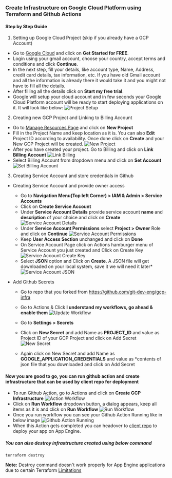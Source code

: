 ### Create Infrastructure on Google Cloud Platform using Terraform and Github Actions

#### Step by Step Guide

1. Setting up Google Cloud Project (skip if you already have a GCP Account)
-  Go to [Google Cloud](https://cloud.google.com/) and click on **Get Started for FREE**.
-  Login using your gmail account, choose your country, accept terms and conditions and click **Continue**.
-  In the next step, fill your details, like account type, Name, Address, credit card details, tax information, etc. If you have old Gmail account and all the information is already there it would take it and you might not have to fill all the details.
-  After filling all the details click on **Start my free trial**.
-  Google will setup your cloud account and in few seconds your Google Cloud Platform account will be ready to start deploying applications on it. It will look like below:
![Project Setup](/assets/gcp-project-setups-modified.jpg)

2. Creating new GCP Project and Linking to Billing Account
- Go to [Manage Resources Page](https://console.cloud.google.com/cloud-resource-manager?_ga=2.16905723.313995043.1600681234-1805943322.1596519952) and click on **New Project**
- Fill in the Project Name and keep location as it is. You can also **Edit** Project ID according to availability. Once done click on **Create** and your New GCP Project will be created.
![New Project](/assets/new-project-description-fied.jpg)
- After you have created your project. Go to Billing and click on **Link Billing Account**
![Link Billing](/assets/billing-account-fied.jpg)
- Select Billing Account from dropdown menu and click on **Set Account**
![Set Billing Account](/assets/set-billing-account-modified.jpg)


3. Creating Service Account and store credentials in Github

- Creating Service Account and provide owner access
  - Go to **Navigation Menu(Top left Corner) > IAM & Admin > Service Accounts**
  - Click on **Create Service Account**
  - Under **Service Account Details** provide service account **name** and **description** of your choice and click on **Create**
  ![Service Account Details](/assets/service-account-details-modified.jpg)
  - Under **Service Account Permissions** select **Project > Owner** Role and click on **Continue**
  ![Service Account Permissions](/assets/service-account-permissions-modified.jpg)
  - Keep **User Access Section** unchanged and click on **Done**
  - On Service Account Page click on Actions hamburger menu of Service Account you just created and Click on Create Key
  ![Service Account Create Key](/assets/service-account-create-key-modified.jpg)
  - Select **JSON** option and Click on **Create**. A JSON file will get downloaded on your local system, save it we will need it later*
  ![Service Account JSON](/assets/service-account-json-modified.jpg)

- Add Github Secrets
  - Go to repo that you forked from https://github.com/git-dev-eng/gcp-infra
  - Go to Actions & Click **I understand my workflows, go ahead & enable them**
  ![Update Workflow](/assets/understand-workflows.JPG)
  - Go to **Settings > Secrets**
  - Click on **New Secret** and add Name as **PROJECT_ID** and value as Project ID of your GCP Project and click on Add Secret
  ![New Secret](/assets/secret-project.JPG)

  - Again click on New Secret and add Name as **GOOGLE_APPLICATION_CREDENTIALS** and value as *contents of json file that you downloaded and click on Add Secret


#### Now you are good to go, you can run github action and create infrastructure that can be used by client repo for deployment
 - To run Github Action, go to Actions and click on **Create GCP Infrastructure**
 ![Action Workflow](/assets/action-workflow-modified.jpg)
 - Click on **Run Workflow** dropdown button, a dialog appears, keep all items as it is and click on **Run Workflow**
 ![Run Workflow](/assets/run-workflow-modified.jpg)
 - Once you run workflow you can see your Github Action Running like in below image
 ![Github Action Running](/assets/github-infra-deploy.JPG)
 - When this Action gets completed you can headover to [client repo](https://github.com/git-dev-eng/deploy-springboot-on-appengine) to deploy your app on App Engine.


##### You can also **destroy** infrastructure created using below command
  ```
  terraform destroy
  ```
**Note:** Destroy command doesn't work properly for App Engine applications due to certain Terraform [Limitations](https://www.terraform.io/docs/providers/google/r/app_engine_application.html)
